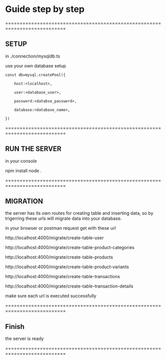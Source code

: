 

# Guide step by step



===========================================================================

## SETUP

in ./connection/mysqldb.ts

use your own database setup

    const db=mysql.createPool({

        host:<localhost>,
    
        user:<database_user>,
    
        password:<databse_password>,
    
        database:<database_name>,
    
    })

===========================================================================

## RUN THE SERVER

in your console

npm install
node .

===========================================================================

## MIGRATION

the server has its own routes for creating table and inserting data, so by trigerring these urls will migrate data into your database.


in your browser or postman request get with these url


http://localhost:4000/migrate/create-table-user

http://localhost:4000/migrate/create-table-product-categories

http://localhost:4000/migrate/create-table-products

http://localhost:4000/migrate/create-table-product-variants

http://localhost:4000/migrate/create-table-transactions

http://localhost:4000/migrate/create-table-transaction-details



make sure each url is executed successfully


===========================================================================


## Finish

the server is ready



===========================================================================






